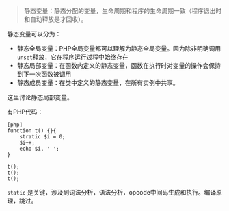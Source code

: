 <!--
author: 刘青
date: 2017-03-28
title: 静态变量
type: note
source: https://github.com/reeze/tipi/blob/master/book/chapt03/03-04-static-var.markdown
tags: 
category: php/src
status: publish 
summary: 
-->

> 静态变量：静态分配的变量，生命周期和程序的生命周期一致（程序退出时和自动释放是才回收）。

静态变量可以分为：
- 静态全局变量：PHP全局变量都可以理解为静态全局变量。因为除非明确调用`unset`释放，它在程序运行过程中始终存在
- 静态局部变量：在函数内定义的静态变量，函数在执行时对变量的操作会保持到下一次函数被调用
- 静态成员变量：在类中定义的静态变量，在所有实例中共享。

这里讨论静态局部变量。

有PHP代码：
```
[php]
function t() {}{
    stratic $i = 0;
    $i++;
    echo $i, ' ';
}

t();
t();
t();
```

`static` 是关键，涉及到词法分析，语法分析，opcode中间码生成和执行。编译原理，跳过。
